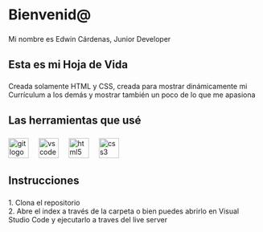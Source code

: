 <h1 align="left">Bienvenid@</h1>

###

<p align="left">Mi nombre es Edwin Cárdenas, Junior Developer</p>

###

<h2 align="left">Esta es mi Hoja de Vida</h2>

###

<p align="left">Creada solamente HTML y CSS, creada para mostrar dinámicamente mi Currículum a los demás y mostrar también un poco de lo que me apasiona</p>

###

<h2 align="left">Las herramientas que usé</h2>

###

<div align="left">
  <img src="https://cdn.jsdelivr.net/gh/devicons/devicon/icons/git/git-original.svg" height="40" alt="git logo"  />
  <img width="12" />
  <img src="https://cdn.jsdelivr.net/gh/devicons/devicon/icons/vscode/vscode-original.svg" height="40" alt="vscode logo"  />
  <img width="12" />
  <img src="https://cdn.jsdelivr.net/gh/devicons/devicon/icons/html5/html5-original.svg" height="40" alt="html5 logo"  />
  <img width="12" />
  <img src="https://cdn.jsdelivr.net/gh/devicons/devicon/icons/css3/css3-original.svg" height="40" alt="css3 logo"  />
</div>

###

<h2 align="left">Instrucciones</h2>

###

<p align="left">1. Clona el repositorio<br>2. Abre el index a través de la carpeta o bien puedes abrirlo en Visual Studio Code y ejecutarlo a traves del live server</p>

###

<p align="left"></p>

###
